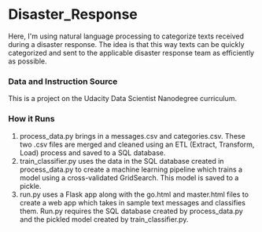 # Disaster_Response
Here, I'm using natural language processing to categorize texts received during a disaster response.  The idea is that this way texts can be quickly categorized and sent to the applicable disaster response team as efficiently as possible.
### Data and Instruction Source
This is a project on the Udacity Data Scientist Nanodegree curriculum.
### How it Runs
1.  process_data.py brings in a messages.csv and categories.csv.  These two .csv files are merged and cleaned using an ETL (Extract, Transform, Load) process and saved to a SQL database.
2.  train_classifier.py uses the data in the SQL database created in process_data.py to create a machine learning pipeline which trains a model using a cross-validated GridSearch.  This model is saved to a pickle.
3.  run.py uses a Flask app along with the go.html and master.html files to create a web app which takes in sample text messages and classifies them.  Run.py requires the SQL database created by process_data.py and the pickled model created by train_classifier.py.
